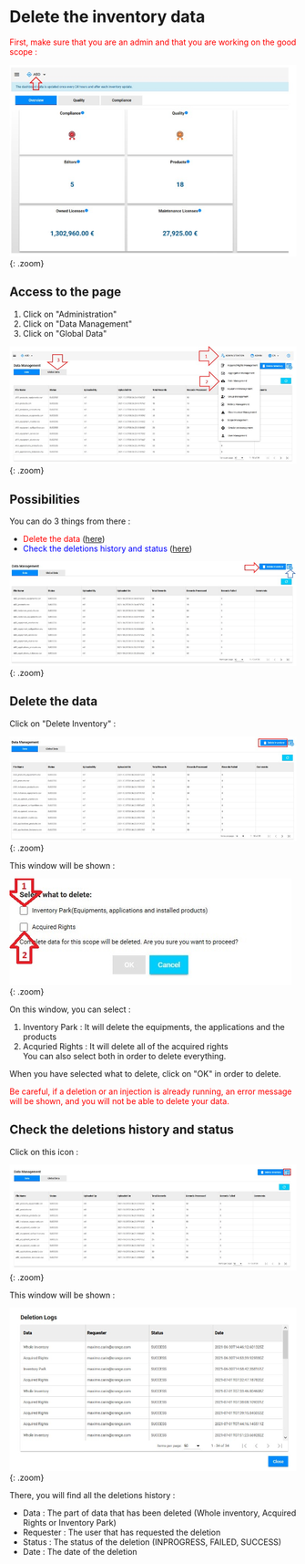 <link rel="stylesheet" href="../../../css/enlargeImage.css" />

# Delete the inventory data

<span style="color:red">First, make sure that you are an admin and that you are working on the good scope :</span>

![select APM](../../img/goodScopeu.jpg){: .zoom}

## Access to the page

1. Click on "Administration"
2. Click on "Data Management" 
3. Click on "Global Data" 

![select APM](../../img/configure/import1u.jpg){: .zoom}

## Possibilities

You can do 3 things from there :  
- <span style="color:red">Delete the data</span> ([here](#delete-the-data))  
- <span style="color:blue">Check the deletions history and status</span> ([here](#check-the-deletions-history-and-status))  

![select APM](../../img/dataMana/delete/deletepossibu.jpg){: .zoom}

## Delete the data

Click on "Delete Inventory" : 

![select APM](../../img/dataMana/delete/delete1u.jpg){: .zoom}

This window will be shown :

![select APM](../../img/dataMana/delete/delete2.jpg){: .zoom}

On this window, you can select :  
1. Inventory Park : It will delete the equipments, the applications and the products  
2. Acquried Rights : It will delete all of the acquired rights  
You can also select both in order to delete everything.

When you have selected what to delete, click on "OK" in order to delete.  

<span style="color:red">Be careful, if a deletion or an injection is already running, an error message will be shown, and you will not be able to delete your data.</span>

## Check the deletions history and status

Click on this icon :  

![select APM](../../img/dataMana/delete/deleteStatus1u.jpg){: .zoom}

This window will be shown : 

![select APM](../../img/dataMana/delete/deleteStatus2.jpg){: .zoom}

There, you will find all the deletions history :  
- Data : The part of data that has been deleted (Whole inventory, Acquired Rights or Inventory Park)  
- Requester : The user that has requested the deletion  
- Status : The status of the deletion (INPROGRESS, FAILED, SUCCESS)  
- Date : The date of the deletion  

<script src="../../../js/zoomImage.js"></script>